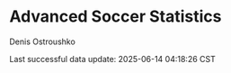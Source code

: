 # Advanced Soccer Statistics
Denis Ostroushko

<!-- gfm -->

Last successful data update: 2025-06-14 04:18:26 CST

